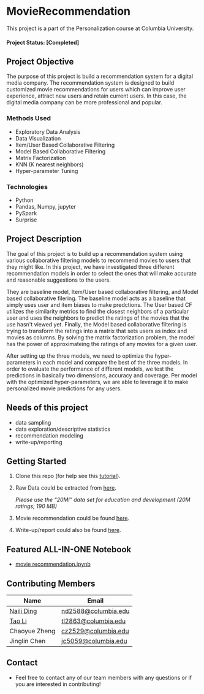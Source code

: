 # MovieRecommendation

This project is a part of the Personalization course at Columbia University.

#### Project Status: [Completed]

## Project Objective
The purpose of this project is build a recommendation system for a digital media company. The recommendation system is designed to build customized movie recommendations for users which can improve user experience, attract new users and retain current users. In this case, the digital media company can be more professional and popular.

### Methods Used
* Exploratory Data Analysis
* Data Visualization
* Item/User Based Collaborative Filtering
* Model Based Collaborative Filtering
* Matrix Factorization
* KNN (K nearest neighbors)
* Hyper-parameter Tuning

### Technologies
* Python
* Pandas, Numpy, jupyter
* PySpark
* Surprise

## Project Description
The goal of this project is to build up a recommendation system using various collaborative filtering models to recommend movies to users that they might like. In this project, we have investigated three different recommendation models in order to select the ones that will make accurate and reasonable suggestions to the users. 

They are baseline model, Item/User based collaborative filtering, and Model based collaborative filering. The baseline model acts as a baseline that simply uses user and item biases to make predctions. The User based CF utilizes the similarity metrics to find the closest neighbors of a particular user and uses the neighbors to predict the ratings of the movies that the use hasn't viewed yet. Finally, the Model based collaborative filtering is trying to transform the ratings into a matrix that sets users as index and movies as columns. By solving the matrix factorization problem, the model has the power of approximateing the ratings of any movies for a given user. 

After setting up the three models, we need to optimize the hyper-parameters in each model and compare the best of the three models. In order to evaluate the performance of different models, we test the predictions in basically two dimensions, accuracy and coverage. Per model with the optimized hyper-parameters, we are able to leverage it to make personalized movie predictions for any users. 

## Needs of this project

- data sampling
- data exploration/descriptive statistics
- recommendation modeling
- write-up/reporting

## Getting Started

1. Clone this repo (for help see this [tutorial](https://help.github.com/articles/cloning-a-repository/)).
2. Raw Data could be extracted from [here](https://grouplens.org/datasets/movielens/).

    *Please use the “20Ml” data set for education and development (20M ratings; 190 MB)*
    
3. Movie recommendation could be found [here](https://github.com/nding17/MovieRecommendation).
4. Write-up/report could also be found [here](https://github.com/nding17/MovieRecommendation).

## Featured ALL-IN-ONE Notebook
* [movie recommendation.ipynb](https://github.com/nding17/MovieRecommendation/blob/master/movie%20recommendation%20v8.ipynb)


## Contributing Members

|Name     |  Email   | 
|------|-----------------|
|[Naili Ding](https://github.com/nding17)| nd2588@columbia.edu        |
|[Tao Li](https://github.com/Megatao) |     tl2863@columbia.edu    |
|Chaoyue Zheng |     cz2529@columbia.edu    |
|Jinglin Chen |     jc5059@columbia.edu    |


## Contact
* Feel free to contact any of our team members with any questions or if you are interested in contributing!
